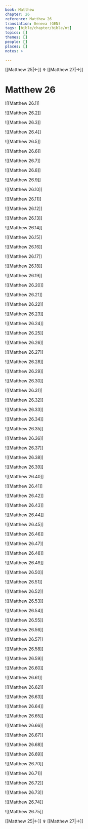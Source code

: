 ```yaml
---
book: Matthew
chapter: 26
reference: Matthew 26
translation: Geneva (GEN)
tags: [bible/chapter/bible/nt]
topics: []
themes: []
people: []
places: []
notes: >
  
---
```


[[Matthew 25|<-]] ✞ [[Matthew 27|->]]

# Matthew 26

![[Matthew 26.1]]

![[Matthew 26.2]]

![[Matthew 26.3]]

![[Matthew 26.4]]

![[Matthew 26.5]]

![[Matthew 26.6]]

![[Matthew 26.7]]

![[Matthew 26.8]]

![[Matthew 26.9]]

![[Matthew 26.10]]

![[Matthew 26.11]]

![[Matthew 26.12]]

![[Matthew 26.13]]

![[Matthew 26.14]]

![[Matthew 26.15]]

![[Matthew 26.16]]

![[Matthew 26.17]]

![[Matthew 26.18]]

![[Matthew 26.19]]

![[Matthew 26.20]]

![[Matthew 26.21]]

![[Matthew 26.22]]

![[Matthew 26.23]]

![[Matthew 26.24]]

![[Matthew 26.25]]

![[Matthew 26.26]]

![[Matthew 26.27]]

![[Matthew 26.28]]

![[Matthew 26.29]]

![[Matthew 26.30]]

![[Matthew 26.31]]

![[Matthew 26.32]]

![[Matthew 26.33]]

![[Matthew 26.34]]

![[Matthew 26.35]]

![[Matthew 26.36]]

![[Matthew 26.37]]

![[Matthew 26.38]]

![[Matthew 26.39]]

![[Matthew 26.40]]

![[Matthew 26.41]]

![[Matthew 26.42]]

![[Matthew 26.43]]

![[Matthew 26.44]]

![[Matthew 26.45]]

![[Matthew 26.46]]

![[Matthew 26.47]]

![[Matthew 26.48]]

![[Matthew 26.49]]

![[Matthew 26.50]]

![[Matthew 26.51]]

![[Matthew 26.52]]

![[Matthew 26.53]]

![[Matthew 26.54]]

![[Matthew 26.55]]

![[Matthew 26.56]]

![[Matthew 26.57]]

![[Matthew 26.58]]

![[Matthew 26.59]]

![[Matthew 26.60]]

![[Matthew 26.61]]

![[Matthew 26.62]]

![[Matthew 26.63]]

![[Matthew 26.64]]

![[Matthew 26.65]]

![[Matthew 26.66]]

![[Matthew 26.67]]

![[Matthew 26.68]]

![[Matthew 26.69]]

![[Matthew 26.70]]

![[Matthew 26.71]]

![[Matthew 26.72]]

![[Matthew 26.73]]

![[Matthew 26.74]]

![[Matthew 26.75]]

[[Matthew 25|<-]] ✞ [[Matthew 27|->]]
